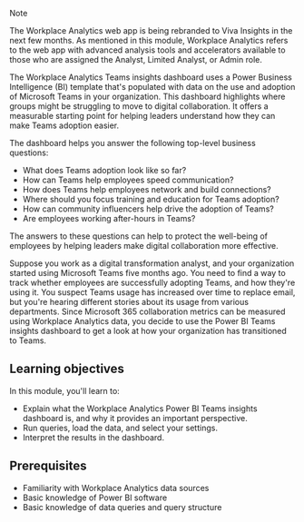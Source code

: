 >[!Note]
>The Workplace Analytics web app is being rebranded to Viva Insights in the next few months. As mentioned in this module, Workplace Analytics refers to the web app with advanced analysis tools and accelerators available to those who are assigned the Analyst, Limited Analyst, or Admin role.

The Workplace Analytics Teams insights dashboard uses a Power Business Intelligence (BI) template that's populated with data on the use and adoption of Microsoft Teams in your organization. This dashboard highlights where groups might be struggling to move to digital collaboration. It offers a measurable starting point for helping leaders understand how they can make Teams adoption easier.

The dashboard helps you answer the following top-level business questions:

- What does Teams adoption look like so far?
- How can Teams help employees speed communication?
- How does Teams help employees network and build connections?
- Where should you focus training and education for Teams adoption?
- How can community influencers help drive the adoption of Teams?
- Are employees working after-hours in Teams?

The answers to these questions can help to protect the well-being of employees by helping leaders make digital collaboration more effective.

Suppose you work as a digital transformation analyst, and your organization started using Microsoft Teams five months ago. You need to find a way to track whether employees are successfully adopting Teams, and how they're using it. You suspect Teams usage has increased over time to replace email, but you're hearing different stories about its usage from various departments. Since Microsoft 365 collaboration metrics can be measured using Workplace Analytics data, you decide to use the Power BI Teams insights dashboard to get a look at how your organization has transitioned to Teams.

## Learning objectives  

In this module, you'll learn to:

- Explain what the Workplace Analytics Power BI Teams insights dashboard is, and why it provides an important perspective.
- Run queries, load the data, and select your settings.
- Interpret the results in the dashboard.

## Prerequisites

- Familiarity with Workplace Analytics data sources
- Basic knowledge of Power BI software
- Basic knowledge of data queries and query structure
